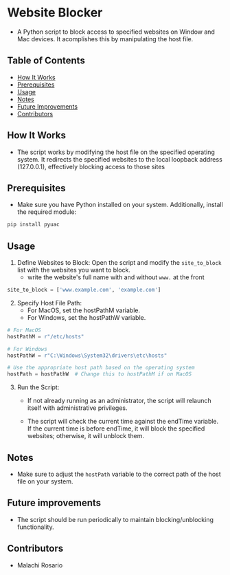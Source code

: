 # Website Blocker

- A Python script to block access to specified websites on Window and Mac devices. It acomplishes this by manipulating the host file.

## Table of Contents
- [How It Works](#how-it-works)
- [Prerequisites](#prerequisites)
- [Usage](#usage)
- [Notes](#notes)
- [Future Improvements](#future-improvements)
- [Contributors](#contributors)

## How It Works
 - The script works by modifying the host file on the specified operating system. It redirects the specified websites to the local loopback address (127.0.0.1), effectively blocking access to those sites

## Prerequisites

- Make sure you have Python installed on your system. Additionally, install the required module:

```bash
pip install pyuac
```
## Usage
1. Define Websites to Block: Open the script and modify the `site_to_block` list with the websites you want to block.
    * write the website's full name with and without `www.` at the front

```python
site_to_block = ['www.example.com', 'example.com']
```
2. Specify Host File Path:
    * For MacOS, set the hostPathM variable.
    * For Windows, set the hostPathW variable.
```python
# For MacOS
hostPathM = r"/etc/hosts"

# For Windows
hostPathW = r"C:\Windows\System32\drivers\etc\hosts"

# Use the appropriate host path based on the operating system
hostPath = hostPathW  # Change this to hostPathM if on MacOS

```
3. Run the Script:
    * If not already running as an administrator, the script will relaunch itself with administrative privileges.

    * The script will check the current time against the endTime variable. If the current time is before endTime, it will block the specified websites; otherwise, it will unblock them.


## Notes
- Make sure to adjust the `hostPath` variable to the correct path of the host file on your system.

## Future improvements 
- The script should be run periodically to maintain blocking/unblocking functionality.

## Contributors
- Malachi Rosario
